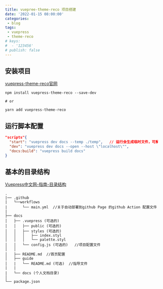 ```yaml
---
title: vuepree-theme-reco 项目搭建
date: '2022-01-15 08:00:00'
categories:
 - blog
tags:
 - vuepress
 - theme-reco
# keys:
#  - '123456'
# publish: false
---
```


## 安装项目
[vuepress-theme-reco官网](https://vuepress-theme-reco.recoluan.com/views/1.x/installUse.html)
```
npm install vuepress-theme-reco --save-dev

# or

yarn add vuepress-theme-reco
```
## 运行脚本配置
```json
"scripts"{
  "start": "vuepress dev docs --temp ./temp",   // 运行会生成临时文件，可解决热更新问题
  "dev": "vuepress dev docs --open --host \"localhost\"",
  "docs:build": "vuepress build docs"
}
```
## 基本的目录结构
[Vuepress中文网-指南-目录结构](https://www.vuepress.cn/guide/directory-structure.html)
```
.
|── .github
|   └──workflows
|       └── main.yml  //关于自动部署到github Page 的github Action 配置文件
|
├── docs
│   ├── .vuepress (可选的)
│   │   ├── public (可选的)
│   │   ├── styles (可选的)
│   │   │   ├── index.styl
│   │   │   └── palette.styl  
│   │   └── config.js (可选的)   //项目配置文件
│   │ 
│   ├── README.md  //首页配置
│   ├── guide
│   |   └── README.md (可选)  //指导文件
|   |
|   └── docs (个人文档目录)
│   
└── package.json

```
